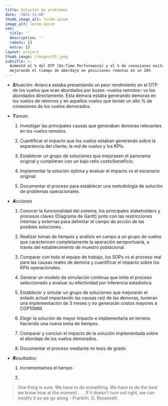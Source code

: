 ```yaml
---
title: Solución de problemas
date: '2021-11-08'
thumb_image_alt: lorem-ipsum
image_alt: lorem-ipsum
seo:
  title: ''
  description: ''
  robots: []
  extra: []
layout: project
thumb_image: /images/PS.jpeg
subtitle: >-
  Aumenté el % del OTP (On-Time Performance) y el % de conexiones exitosas
  mejorando el tiempo de abordaje en posiciones remotas en un 28%
---
```

*   ***S**ituación*: Avianca estaba presentando un peor rendimiento en el OTP de los vuelos que eran abordados por buses –vuelos remotos– vs los abordados directamente. Esta demora estaba generando demoras en los vuelos de retornos y en aquellos vuelos que tenían un alto % de conexiones de los vuelos demorados. 

<!---->

*   ***T**areas*:

    1.  Investigar las principales causas que generaban demoras relevantes en los vuelos remotos.

    2.  Cuantificar el impacto que los vuelos estaban generando sobre la experiencia del cliente, la red de vuelos y los KPIs. 

    3.  Establecer un grupo de soluciones que mejorasen el panorama original y cumplieran con un bajo ratio costo/beneficio.

    4.  Implementar la solución óptima y evaluar el impacto vs el escenario original.

    5.  Documentar el proceso para establecer una metodología de solución de problemas operacionales.

<!---->

*   ***A**cciones*

    1.  Conocer la funcionalidad del sistema, los principales stakeholders y procesos claves (Diagrama de Gantt) junto con las restricciones internas y externas para delimitar el campo de acción de las posibles soluciones.

    2.  Realizar tomas de tiempos y análisis en campo a un grupo de vuelos que caractericen completamente la operación aeroportuaria, a través del establecimiento de muestro poblacional.

    3.  Comparar con todo el equipo de trabajo, los SOPs vs el proceso real para las causas reales de demora y cuantificar el impacto sobre los KPIs operacionales.

    4.  Generar un modelo de simulación continua que imite el proceso seleccionado y evaluar su efectividad por inferencia estadística.

    5.  Establecer y simular un grupo de soluciones que mejorarán el estado actual impactando las causas raíz de las demoras, tuvieran una implementación de 3 meses y no generarán costos mayores a COP10MM.

    6.  Elegir la solución de mayor impacto e implementarla en terreno haciendo una nueva toma de tiempos.

    7.  Comparar y concluir el impacto de la solución implementada sobre el abordaje de los vuelos demorados.

    8.  Documentar el proceso mediante mi tesis de grado.

<!---->

*   ***R**esultados*:

    1.  Incrementamos el tiempo 

    2.

> One thing is sure. We have to do something. We have to do the best we know how at the moment . . . If it doesn't turn out right, we can modify it as we go along - Franklin. D. Roosevelt.
